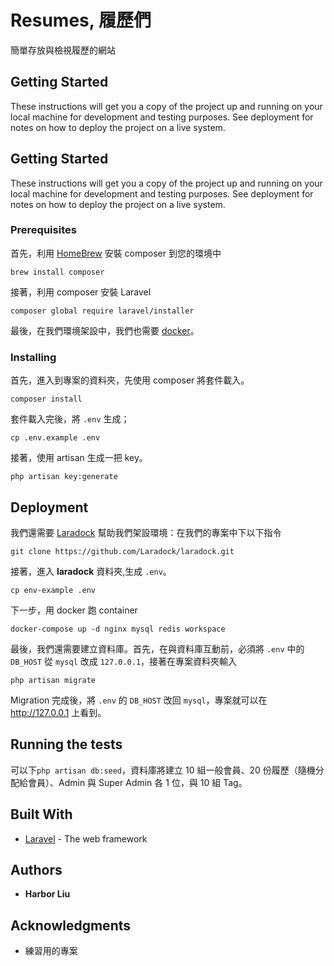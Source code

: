 # Resumes, 履歷們

簡單存放與檢視履歷的網站

## Getting Started

These instructions will get you a copy of the project up and running on your local machine for development and testing purposes. See deployment for notes on how to deploy the project on a live system.

## Getting Started

These instructions will get you a copy of the project up and running on your local machine for development and testing purposes. See deployment for notes on how to deploy the project on a live system.

### Prerequisites

首先，利用 [HomeBrew](https://brew.sh) 安裝 composer 到您的環境中

```
brew install composer
```

接著，利用 composer 安裝 Laravel

```
composer global require laravel/installer
```

最後，在我們環境架設中，我們也需要 [docker](https://www.docker.com)。

### Installing

首先，進入到專案的資料夾，先使用 composer 將套件載入。

```
composer install
```

套件載入完後，將 `.env` 生成；
```
cp .env.example .env
```
接著，使用 artisan 生成一把 key。
```
php artisan key:generate
```

## Deployment

我們還需要 [Laradock](http://laradock.io) 幫助我們架設環境：在我們的專案中下以下指令


```
git clone https://github.com/Laradock/laradock.git
```

接著，進入 **laradock** 資料夾,生成 `.env`。

```
cp env-example .env
```

下一步，用 docker 跑 container

```
docker-compose up -d nginx mysql redis workspace
```
最後，我們還需要建立資料庫。首先，在與資料庫互動前，必須將 `.env` 中的 `DB_HOST` 從 `mysql` 改成 `127.0.0.1`，接著在專案資料夾輸入
```
php artisan migrate
```
Migration 完成後，將 `.env` 的 `DB_HOST` 改回 `mysql`，專案就可以在 http://127.0.0.1 上看到。

## Running the tests

可以下`php artisan db:seed`，資料庫將建立 10 組一般會員、20 份履歷（隨機分配給會員）、Admin 與 Super Admin 各 1 位，與 10 組 Tag。

## Built With

* [Laravel](http://laravel.com) - The web framework

## Authors

* **Harbor Liu** 

## Acknowledgments

* 練習用的專案

